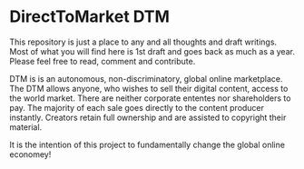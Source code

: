 # DirectToMarket DTM

This repository is just a place to any and all thoughts and draft writings.  Most of what you will find here is 1st draft and goes back as much as a year.
Please feel free to read, comment and contribute.

DTM is is an autonomous, non-discriminatory, global online marketplace. The DTM allows anyone, who wishes to sell their digital content, access to the world market. 
There are neither corporate ententes nor shareholders to pay. The majority of each sale goes directly to the content producer instantly. Creators retain full ownership 
and are assisted to copyright their material.

It is the intention of this project to fundamentally change the global online economey!
